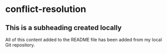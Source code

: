 # conflict-resolution


## This is a subheading created locally

All of this content added to the README file has been added from my local Git repository.
